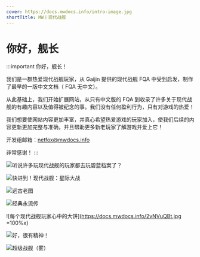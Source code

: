 ```yaml
---
cover: https://docs.mwdocs.info/intro-image.jpg
shortTitle: MW丨现代战舰
---
```


# 你好，舰长

:::important 你好，舰长！

我们是一群热爱现代战舰玩家，从 Gaijin 提供的现代战舰 FQA 中受到启发，制作了最早的一版中文文档（ FQA 无中文）。

从此基础上，我们开始扩展网站，从只有中文版的 FQA 到收录了许多关于现代战舰的有趣内容以及值得被纪念的事。我们没有任何盈利行为，只有对游戏的热爱！

我们想要使网站内容更加丰富，并真心希望热爱游戏的玩家加入，使我们后续的内容更新更加完整与准确，并且帮助更多新老玩家了解游戏并爱上它！

开发组邮箱：<netfox@mwdocs.info>

非常感谢！
:::

![听说许多玩现代战舰的玩家都去玩碧蓝档案了？](https://docs.mwdocs.info/mwdocs-index-aareset.jpeg)

![快进到！现代战舰：星际大战](https://docs.mwdocs.info/Image_1698843530122.jpg)

![远古老图](https://docs.mwdocs.info/9ec360d85ac8b120789b4d98b12c455d_720.png)

![经典永流传](https://docs.mwdocs.info/BeiWang-GO-html.jpg)

![每个现代战舰玩家心中的大饼](<https://docs.mwdocs.info/2vNVuQBt.jpg> =100%x)

![好，很有精神！](https://docs.mwdocs.info/PkwGCfuT.jpg)

![超级战舰（雾）](https://docs.mwdocs.info/5Fz4euch.jpg)
